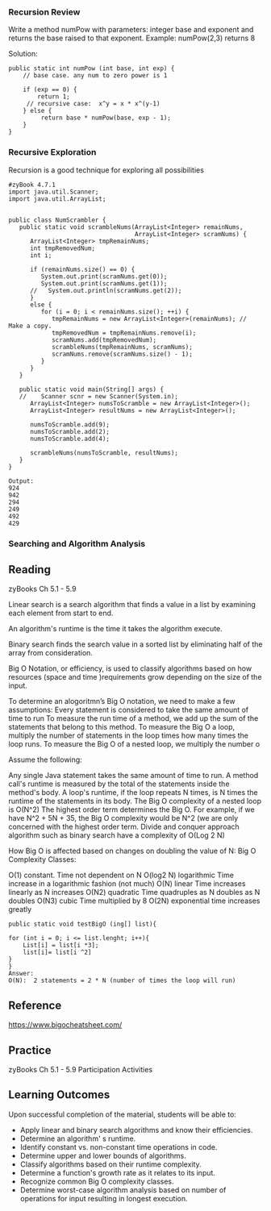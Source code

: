 ### Recursion Review

Write a  method numPow with parameters: integer base and exponent and returns the base raised to that exponent.
Example: numPow(2,3) returns 8

Solution:

``` 
public static int numPow (int base, int exp) {
    // base case. any num to zero power is 1
        
    if (exp == 0) {
        return 1;
     // recursive case:  x^y = x * x^(y-1)
    } else {
         return base * numPow(base, exp - 1);
    }
} 
```

### Recursive Exploration 
Recursion is a good technique for exploring all possibilities
```
#zyBook 4.7.1
import java.util.Scanner;
import java.util.ArrayList;


public class NumScrambler {
   public static void scrambleNums(ArrayList<Integer> remainNums, 
                                   ArrayList<Integer> scramNums) {
      ArrayList<Integer> tmpRemainNums;
      int tmpRemovedNum;
      int i;

      if (remainNums.size() == 0) {
         System.out.print(scramNums.get(0));
         System.out.print(scramNums.get(1));
      //   System.out.println(scramNums.get(2));
      }
      else {
         for (i = 0; i < remainNums.size(); ++i) {
            tmpRemainNums = new ArrayList<Integer>(remainNums); // Make a copy.
            tmpRemovedNum = tmpRemainNums.remove(i);
            scramNums.add(tmpRemovedNum);
            scrambleNums(tmpRemainNums, scramNums);
            scramNums.remove(scramNums.size() - 1);
         }
      }
   }

   public static void main(String[] args) {
   //    Scanner scnr = new Scanner(System.in);
      ArrayList<Integer> numsToScramble = new ArrayList<Integer>();
      ArrayList<Integer> resultNums = new ArrayList<Integer>();

      numsToScramble.add(9);
      numsToScramble.add(2);
      numsToScramble.add(4);

      scrambleNums(numsToScramble, resultNums);
   }
}

Output:
924
942
294
249
492
429

```


### Searching and Algorithm Analysis

## Reading

zyBooks Ch 5.1 - 5.9 

Linear search is a search algorithm that finds a value in a list by examining each element from start to end.

An algorithm's runtime is the time it takes the algorithm execute.

Binary search finds the search value in a sorted list by eliminating half of the array from consideration.

Big O Notation, or efficiency,  is used to classify algorithms based on how resources (space and time )requirements grow depending on the size of the input.

To determine an alogoritmn’s Big O notation, we need to make a few assumptions:
Every statement is considered to take the same amount of time to run
To measure the run time of a method, we add up the sum of the statements that belong to this method.
To measure the Big O a loop, multiply the number of statements in the loop times how many times the loop runs.
To measure the Big O of a nested loop, we multiply the number o

Assume the following: 

Any single Java statement takes the same amount of time to run.
A method call's runtime is measured by the total of the statements inside the method's body.
A loop's runtime, if the loop repeats N times, is N times the runtime of the statements in its body.
The Big O complexity of a nested loop is  O(N^2)
The highest order term determines the Big O. For example, if we have
N^2 + 5N + 35, the Big O complexity would be N^2 (we are only concerned with the highest order term. 
Divide and conquer approach algorithm such as binary search have a complexity of O(Log 2 N)
 
How Big O is affected based on  changes on doubling the value of N:
Big O Complexity Classes: 

O(1) constant. Time not dependent on N
O(log2 N) logarithmic Time increase in a logarithmic fashion (not much)
O(N) linear Time increases linearly as N increases
O(N2) quadratic Time quadruples as N doubles  as N doubles
O(N3) cubic Time multiplied by 8
O(2N) exponential  time increases greatly



```
public static void testBigO (ing[] list){

for (int i = 0; i <= list.lenght; i++){
	List[i] = list[i *3];
	list[i]= list[i ^2]
}
}
Answer:
O(N):  2 statements = 2 * N (number of times the loop will run)
```

## Reference

https://www.bigocheatsheet.com/

## Practice
zyBooks Ch 5.1 - 5.9 Participation Activities 

    
## Learning Outcomes
Upon successful completion of the material, students will be able to:
* Apply linear and binary search algorithms and know their efficiencies.
* Determine an algorithm' s runtime.
* Identify constant vs. non-constant time operations in code.
* Determine upper and lower bounds of algorithms.
* Classify algorithms based on their runtime complexity.
* Determine a function's growth rate as it relates to its input.
* Recognize common Big O complexity classes.
* Determine worst-case algorithm analysis based on number of operations for input resulting in longest execution.

